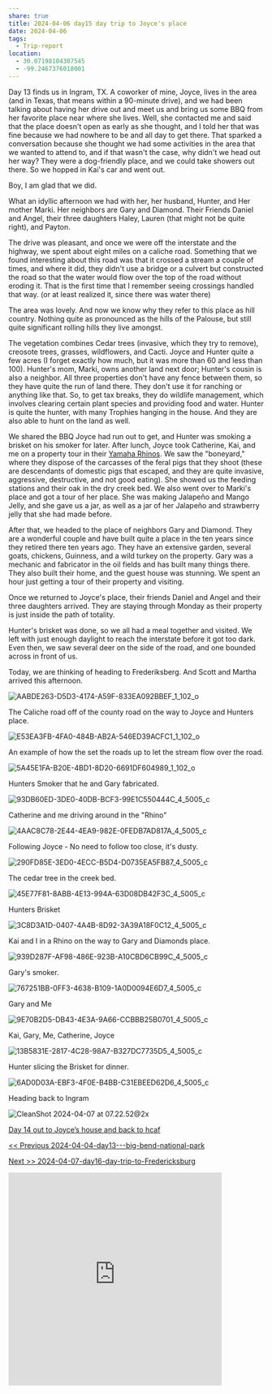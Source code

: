```yaml
---
share: true
title: 2024-04-06 day15 day trip to Joyce's place
date: 2024-04-06
tags:
  - Trip-report
location:
  - 30.07198104307545
  - -99.2467376018001
---
```


Day 13 finds us in Ingram, TX.   A coworker of mine, Joyce,  lives in the area (and in Texas, that means within a 90-minute drive), and we had been talking about having her drive out and meet us and bring us some BBQ from her favorite place near where she lives.   Well, she contacted me and said that the place doesn't open as early as she thought, and I told her that was fine because we had nowhere to be and all day to get there.   That sparked a conversation because she thought we had some activities in the area that we wanted to attend to, and if that wasn't the case, why didn't we head out her way? They were a dog-friendly place, and we could take showers out there.  So we hopped in Kai's car and went out.

Boy, I am glad that we did.

What an idyllic afternoon we had with her, her husband, Hunter, and Her mother Marki.  Her neighbors are Gary and Diamond.  Their Friends Daniel and Angel, their three daughters Haley, Lauren (that might not be quite right), and Payton.

The drive was pleasant, and once we were off the interstate and the highway, we spent about eight miles on a caliche road.  Something that we found interesting about this road was that it crossed a stream a couple of times, and where it did, they didn't use a bridge or a culvert but constructed the road so that the water would flow over the top of the road without eroding it.   That is the first time that I remember seeing crossings handled that way.  (or at least realized it, since there was water there)

The area was lovely.   And now we know why they refer to this place as hill country.  Nothing quite as pronounced as the hills of the Palouse, but still quite significant rolling hills they live amongst. 

The vegetation combines Cedar trees (invasive, which they try to remove), creosote trees, grasses, wildflowers, and Cacti.   Joyce and Hunter quite a few acres (I forget exactly how much, but it was more than 60 and less than 100). Hunter's mom, Marki, owns another land next door; Hunter's cousin is also a neighbor.  All three properties don't have any fence between them, so they have quite the run of land there.   They don't use it for ranching or anything like that.  So, to get tax breaks, they do wildlife management, which involves clearing certain plant species and providing food and water.  Hunter is quite the hunter, with many Trophies hanging in the house.   And they are also able to hunt on the land as well.

We shared the BBQ Joyce had run out to get, and Hunter was smoking a brisket on his smoker for later.  After lunch, Joyce took Catherine, Kai, and me on a property tour in their [Yamaha Rhinos](https://www.autoevolution.com/moto/yamaha/rhino/).  We saw the "boneyard," where they dispose of the carcasses of the feral pigs that they shoot (these are descendants of domestic pigs that escaped, and they are quite invasive, aggressive, destructive, and not good eating).  She showed us the feeding stations and their oak in the dry creek bed.   We also went over to Marki's place and got a tour of her place.   She was making Jalapeño and Mango Jelly, and she gave us a jar, as well as a jar of her Jalapeño and strawberry jelly that she had made before.   

After that, we headed to the place of neighbors Gary and Diamond.  They are a wonderful couple and have built quite a place in the ten years since they retired there ten years ago.   They have an extensive garden, several goats, chickens, Guinness, and a wild turkey on the property.  Gary was a mechanic and fabricator in the oil fields and has built many things there.  They also built their home, and the guest house was stunning.  We spent an hour just getting a tour of their property and visiting.

Once we returned to Joyce's place, their friends Daniel and Angel and their three daughters arrived.  They are staying through Monday as their property is just inside the path of totality.

Hunter's brisket was done, so we all had a meal together and visited.   We left with just enough daylight to reach the interstate before it got too dark.  Even then, we saw several deer on the side of the road, and one bounded across in front of us.

Today, we are thinking of heading to Frederiksberg.  And Scott and Martha arrived this afternoon.


![AABDE263-D5D3-4174-A59F-833EA092BBEF_1_102_o](../../attachments/AABDE263-D5D3-4174-A59F-833EA092BBEF_1_102_o.jpeg)

The Caliche road off of the county road on the way to Joyce and Hunters place.

![E53EA3FB-4FA0-484B-AB2A-546ED39ACFC1_1_102_o](../../attachments/E53EA3FB-4FA0-484B-AB2A-546ED39ACFC1_1_102_o.jpeg)

An example of how the set the roads up to let the stream flow over the road.

![5A45E1FA-B20E-4BD1-8D20-6691DF604989_1_102_o](../../attachments/5A45E1FA-B20E-4BD1-8D20-6691DF604989_1_102_o.jpeg)

Hunters Smoker that he and Gary fabricated.

![93DB60ED-3DE0-40DB-BCF3-99E1C550444C_4_5005_c](../../attachments/93DB60ED-3DE0-40DB-BCF3-99E1C550444C_4_5005_c.jpeg)

Catherine and me driving around in the "Rhino"

![4AAC8C78-2E44-4EA9-982E-0FEDB7AD817A_4_5005_c](../../attachments/4AAC8C78-2E44-4EA9-982E-0FEDB7AD817A_4_5005_c.jpeg)

Following Joyce - No need to follow too close, it's dusty.

![290FD85E-3ED0-4ECC-B5D4-D0735EA5FB87_4_5005_c](../../attachments/290FD85E-3ED0-4ECC-B5D4-D0735EA5FB87_4_5005_c.jpeg)

The cedar tree in the creek bed.

![45E77F81-8ABB-4E13-994A-63D08DB42F3C_4_5005_c](../../attachments/45E77F81-8ABB-4E13-994A-63D08DB42F3C_4_5005_c.jpeg)

Hunters Brisket

![3C8D3A1D-0407-4A4B-8D92-3A39A18F0C12_4_5005_c](../../attachments/3C8D3A1D-0407-4A4B-8D92-3A39A18F0C12_4_5005_c.jpeg)

Kai and I in a Rhino on the way to Gary and Diamonds place.

![939D287F-AF98-486E-923B-A10CBD6CB99C_4_5005_c](../../attachments/939D287F-AF98-486E-923B-A10CBD6CB99C_4_5005_c.jpeg)

Gary's smoker.

![767251BB-0FF3-4638-B109-1A0D0094E6D7_4_5005_c](../../attachments/767251BB-0FF3-4638-B109-1A0D0094E6D7_4_5005_c.jpeg)

Gary and Me

![9E70B2D5-DB43-4E3A-9A66-CCBBB25B0701_4_5005_c](../../attachments/9E70B2D5-DB43-4E3A-9A66-CCBBB25B0701_4_5005_c.jpeg)

Kai, Gary, Me, Catherine, Joyce 

![13B5831E-2817-4C28-98A7-B327DC7735D5_4_5005_c](../../attachments/13B5831E-2817-4C28-98A7-B327DC7735D5_4_5005_c.jpeg)

Hunter slicing the Brisket for dinner.

![6AD0D03A-EBF3-4F0E-B4BB-C31EBEED62D6_4_5005_c](../../attachments/6AD0D03A-EBF3-4F0E-B4BB-C31EBEED62D6_4_5005_c.jpeg)

Heading back to Ingram

![CleanShot 2024-04-07 at 07.22.52@2x](../../attachments/CleanShot%202024-04-07%20at%2007.22.52@2x.png)

[Day 14 out to Joyce’s house and back to hcaf](https://www.gaiagps.com/public/42pdidY91UpX8NhqBQojhiXT/)

[<< Previous 2024-04-04-day13---big-bend-national-park](./2024-04-04-day13---big-bend-national-park.md)

[Next >> 2024-04-07-day16-day-trip-to-Fredericksburg](./2024-04-07-day16-day-trip-to-Fredericksburg.md)



<iframe src="https://www.gaiagps.com/public/42pdidY91UpX8NhqBQojhiXT/?embed=True" style="border:none; overflow-y: hidden; background-color:white; min-width: 320px; max-width:420px; width:100%; height: 420px;" seamless />

